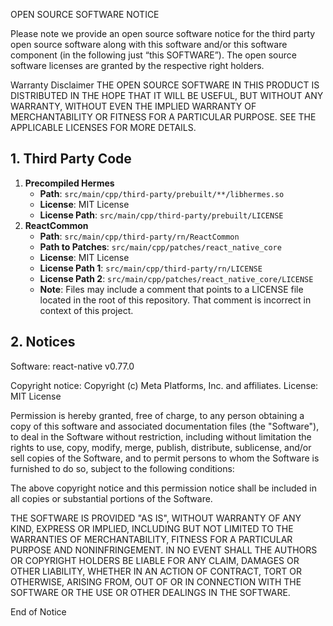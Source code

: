 OPEN SOURCE SOFTWARE NOTICE

Please note we provide an open source software notice for the third party open source software along with this software and/or this software component (in the following just “this SOFTWARE”). The open source software licenses are granted by the respective right holders.

Warranty Disclaimer
THE OPEN SOURCE SOFTWARE IN THIS PRODUCT IS DISTRIBUTED IN THE HOPE THAT IT WILL BE USEFUL, BUT WITHOUT ANY WARRANTY, WITHOUT EVEN THE IMPLIED WARRANTY OF MERCHANTABILITY OR FITNESS FOR A PARTICULAR PURPOSE. SEE THE APPLICABLE LICENSES FOR MORE DETAILS.


## 1. Third Party Code

1. **Precompiled Hermes**
   - **Path**: `src/main/cpp/third-party/prebuilt/**/libhermes.so`
   - **License**: MIT License
   - **License Path**: `src/main/cpp/third-party/prebuilt/LICENSE`
2. **ReactCommon**
   - **Path**: `src/main/cpp/third-party/rn/ReactCommon`
   - **Path to Patches**: `src/main/cpp/patches/react_native_core`
   - **License**: MIT License
   - **License Path 1**: `src/main/cpp/third-party/rn/LICENSE`
   - **License Path 2**: `src/main/cpp/patches/react_native_core/LICENSE`
   - **Note**: Files may include a comment that points to a LICENSE file
     located in the root of this repository.
     That comment is incorrect in context of this project.

## 2. Notices
Software: react-native v0.77.0

Copyright notice:
Copyright (c) Meta Platforms, Inc. and affiliates.
License: MIT License

Permission is hereby granted, free of charge, to any person obtaining a copy
of this software and associated documentation files (the "Software"), to deal
in the Software without restriction, including without limitation the rights
to use, copy, modify, merge, publish, distribute, sublicense, and/or sell
copies of the Software, and to permit persons to whom the Software is
furnished to do so, subject to the following conditions:

The above copyright notice and this permission notice shall be included in all
copies or substantial portions of the Software.

THE SOFTWARE IS PROVIDED "AS IS", WITHOUT WARRANTY OF ANY KIND, EXPRESS OR
IMPLIED, INCLUDING BUT NOT LIMITED TO THE WARRANTIES OF MERCHANTABILITY,
FITNESS FOR A PARTICULAR PURPOSE AND NONINFRINGEMENT. IN NO EVENT SHALL THE
AUTHORS OR COPYRIGHT HOLDERS BE LIABLE FOR ANY CLAIM, DAMAGES OR OTHER
LIABILITY, WHETHER IN AN ACTION OF CONTRACT, TORT OR OTHERWISE, ARISING FROM,
OUT OF OR IN CONNECTION WITH THE SOFTWARE OR THE USE OR OTHER DEALINGS IN THE
SOFTWARE.

End of Notice
